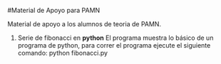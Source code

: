 #Material de Apoyo para PAMN

Material de apoyo a los alumnos de teoria de PAMN.

1. Serie de fibonacci en **python**
	El programa muestra lo básico de un programa de python, para correr el programa ejecute el siguiente comando:
	python fibonacci.py